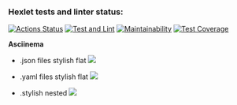 ### Hexlet tests and linter status:
[![Actions Status](https://github.com/Johnny32id/python-project-50/actions/workflows/hexlet-check.yml/badge.svg)](https://github.com/Johnny32id/python-project-50/actions)
[![Test and Lint](https://github.com/Johnny32id/python-project-50/actions/workflows/test-and-lint.yml/badge.svg)](https://github.com/Johnny32id/python-project-50/actions)
[![Maintainability](https://api.codeclimate.com/v1/badges/6a8b634379d3892501cb/maintainability)](https://codeclimate.com/github/Johnny32id/python-project-50/maintainability)
[![Test Coverage](https://api.codeclimate.com/v1/badges/6a8b634379d3892501cb/test_coverage)](https://codeclimate.com/github/Johnny32id/python-project-50/test_coverage)

**Asciinema**
* .json files stylish flat
<a href="https://asciinema.org/a/Gq2DIwxx2zk2i9MVp76X4rKKZ" target="_blank"><img src="https://asciinema.org/a/Gq2DIwxx2zk2i9MVp76X4rKKZ.svg" /></a>

* .yaml files stylish flat
<a href="https://asciinema.org/a/Ot8lrxyMBQ5y5AjveA8bqLodD" target="_blank"><img src="https://asciinema.org/a/Ot8lrxyMBQ5y5AjveA8bqLodD.svg" /></a>
* .stylish nested
<a href="https://asciinema.org/a/uRN82uBzXW67EwRpxM1NFULZF" target="_blank"><img src="https://asciinema.org/a/uRN82uBzXW67EwRpxM1NFULZF.svg" /></a>